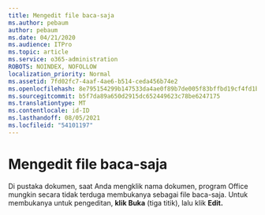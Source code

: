 ```yaml
---
title: Mengedit file baca-saja
ms.author: pebaum
author: pebaum
ms.date: 04/21/2020
ms.audience: ITPro
ms.topic: article
ms.service: o365-administration
ROBOTS: NOINDEX, NOFOLLOW
localization_priority: Normal
ms.assetid: 7fd02fc7-4aaf-4ae6-b514-ceda456b74e2
ms.openlocfilehash: 8e795154299b147533da4ae0f89b7de005f83bffbd19cf4fd1b03c0d16d5598c
ms.sourcegitcommit: b5f7da89a650d2915dc652449623c78be6247175
ms.translationtype: MT
ms.contentlocale: id-ID
ms.lasthandoff: 08/05/2021
ms.locfileid: "54101197"
---
```

# <a name="edit-a-read-only-file"></a>Mengedit file baca-saja

Di pustaka dokumen, saat Anda mengklik nama dokumen, program Office mungkin secara tidak terduga membukanya sebagai file baca-saja. Untuk membukanya untuk pengeditan, **klik Buka** (tiga titik), lalu klik **Edit.**
  

